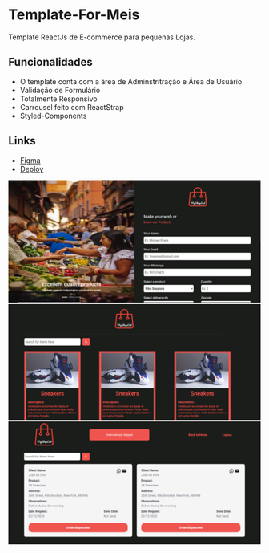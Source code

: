 # Template-For-Meis
Template ReactJs de E-commerce para pequenas Lojas.

## Funcionalidades

- O template conta com a área de Adminstritração e Área de Usuário
- Validação de Formulário
- Totalmente Responsivo
- Carrousel feito com ReactStrap
- Styled-Components

## Links

- [Figma](https://www.figma.com/file/oGwhzFcRko3xDHozVqA1VG/Template-for-MEI-s?node-id=0%3A1)
- [Deploy](https://zen-brown-0d02b6.netlify.app/)


![](Template-1.PNG)
![](Template-2.PNG)
![](Template-3.PNG)
